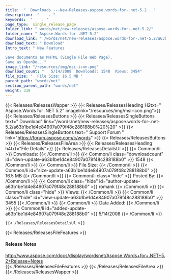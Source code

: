 ```yaml
---
title:  "  Downloads ---New-Releases-aspose.words-for-.net-5.2 . " 
description:  "    . " 
keywords:  "    . " 
page_type:  single_release_page
folder_link: " words/net/new-releases/aspose.words-for-.net-5.2/"
folder_name: " Aspose.Words for .NET 5.2"
download_link: " /words/net/new-releases/aspose.words-for-.net-5.2/a63b1be1d4e84907a079f48c288188b0"
download_text: " Download"
Intro_text: " New Features

Save documents as MHTML (Single File Web Page). 
Save as OpenDo..."
image_link: "/resources/img/msi-icon.png"
download_count: "   5/14/2008  Downloads: 1548  Views: 3454"
file_size: "  File Size: 16.5 MB "
parent_path: "words/net"
section_parent_path: "words/net"
weight: 319 
---
```


{{< Releases/ReleasesWapper >}}
  {{< Releases/ReleasesHeading H2txt=" Aspose.Words for .NET 5.2" imagelink="/resources/img/msi-icon.png">}}
  {{< Releases/ReleasesButtons >}}
    {{< Releases/ReleasesSingleButtons text=" Download" link="/words/net/new-releases/aspose.words-for-.net-5.2/a63b1be1d4e84907a079f48c288188b0%20%20" >}}
    {{< Releases/ReleasesSingleButtons text=" Support Forum " link="https://forum.aspose.com/c/words" >}}
  {{< Releases/ReleasesButtons >}}
  {{< Releases/ReleasesFileArea >}}
    {{< Releases/ReleasesHeading h4txt="File Details">}}
    {{< Releases/ReleasesDetailsUl >}}
            {{< Common/li  >}} Downloads: {{< /Common/li >}} 
      {{< Common/li class="downloadcount" id="dwn-update-a63b1be1d4e84907a079f48c288188b0" >}} 1548 {{< /Common/li >}} 
      {{< Common/li  >}} File Size: {{< /Common/li >}} 
      {{< Common/li id="size-update-a63b1be1d4e84907a079f48c288188b0" >}} 16.5 MB {{< /Common/li >}} 
      {{< Common/li  class="hide" >}} Posted By: {{< /Common/li >}} 
      {{< Common/li class="hide" id="author-update-a63b1be1d4e84907a079f48c288188b0" >}} romank {{< /Common/li >}} 
      {{< Common/li class="hide"  >}} Views: {{< /Common/li >}} 
      {{< Common/li class="hide" id="view-update-a63b1be1d4e84907a079f48c288188b0" >}} 3455 {{< /Common/li >}} 
      {{< Common/li  >}} Date Added: {{< /Common/li >}} 
      {{< Common/li id="added-update-a63b1be1d4e84907a079f48c288188b0" >}} 5/14/2008 {{< /Common/li >}} 

    {{< /Releases/ReleasesDetailsUl >}}

  {{< Releases/ReleasesFileFeatures >}}
      <h4>Release Notes</h4><div><a href="http://www.aspose.com/docs/display/wordsnet/Aspose.Words+for+.NET+5.2+Release+Notes">http://www.aspose.com/docs/display/wordsnet/Aspose.Words+for+.NET+5.2+Release+Notes</a></div>
  {{< /Releases/ReleasesFileFeatures >}}
 {{< /Releases/ReleasesFileArea >}}
{{< /Releases/ReleasesWapper >}}


